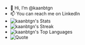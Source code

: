 - 👋 Hi, I’m @kaanbtgn
- 📫 You can reach me on LinkedIn
- ![kaanbtgn's Stats](https://github-readme-stats.vercel.app/api?username=kaanbtgn&theme=vue-dark&show_icons=true&hide_border=true&count_private=true)
- ![kaanbtgn's Streak](https://github-readme-streak-stats.herokuapp.com/?user=kaanbtgn&theme=vue-dark&hide_border=true)
- ![kaanbtgn's Top Languages](https://github-readme-stats.vercel.app/api/top-langs/?username=kaanbtgn&theme=vue-dark&show_icons=true&hide_border=true&layout=compact)
- ![Quote](https://github-readme-quotes-bay.vercel.app/quote?theme=dracula&layout=socrates&font=Redressed)
<!---

kaanbtgn/kaanbtgn is a ✨ special ✨ repository because its `README.md` (this file) appears on your GitHub profile.
You can click the Preview link to take a look at your changes.
--->
